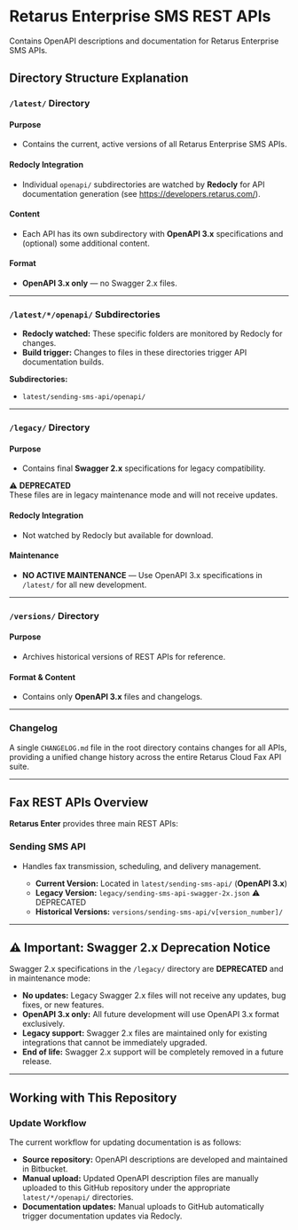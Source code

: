 # Retarus Enterprise SMS REST APIs
Contains OpenAPI descriptions and documentation for Retarus Enterprise SMS APIs.

## Directory Structure Explanation

### `/latest/` Directory

#### Purpose
- Contains the current, active versions of all Retarus Enterprise SMS APIs.

#### Redocly Integration
- Individual `openapi/` subdirectories are watched by **Redocly** for API documentation generation (see https://developers.retarus.com/).

#### Content
- Each API has its own subdirectory with **OpenAPI 3.x** specifications and (optional) some additional content.

#### Format
- **OpenAPI 3.x only** — no Swagger 2.x files.

---

### `/latest/*/openapi/` Subdirectories

- **Redocly watched:** These specific folders are monitored by Redocly for changes.
- **Build trigger:** Changes to files in these directories trigger API documentation builds.

**Subdirectories:**
- `latest/sending-sms-api/openapi/`

---

### `/legacy/` Directory

#### Purpose
- Contains final **Swagger 2.x** specifications for legacy compatibility.

⚠️ **DEPRECATED**  
These files are in legacy maintenance mode and will not receive updates.

#### Redocly Integration
- Not watched by Redocly but available for download.

#### Maintenance
- **NO ACTIVE MAINTENANCE** — Use OpenAPI 3.x specifications in `/latest/` for all new development.

---

### `/versions/` Directory

#### Purpose
- Archives historical versions of REST APIs for reference.

#### Format & Content
- Contains only **OpenAPI 3.x** files and changelogs.

---

### **Changelog**

A single `CHANGELOG.md` file in the root directory contains changes for all APIs, providing a unified change history across the entire Retarus Cloud Fax API suite.

---

## Fax REST APIs Overview

**Retarus Enter** provides three main REST APIs:

### Sending SMS API
- Handles fax transmission, scheduling, and delivery management.

  - **Current Version:** Located in `latest/sending-sms-api/` (**OpenAPI 3.x**)
  - **Legacy Version:** `legacy/sending-sms-api-swagger-2x.json` ⚠️ DEPRECATED
  - **Historical Versions:** `versions/sending-sms-api/v[version_number]/`

---

## ⚠️ Important: Swagger 2.x Deprecation Notice

Swagger 2.x specifications in the `/legacy/` directory are **DEPRECATED** and in maintenance mode:

- **No updates:** Legacy Swagger 2.x files will not receive any updates, bug fixes, or new features.
- **OpenAPI 3.x only:** All future development will use OpenAPI 3.x format exclusively.
- **Legacy support:** Swagger 2.x files are maintained only for existing integrations that cannot be immediately upgraded.
- **End of life:** Swagger 2.x support will be completely removed in a future release.

---

## Working with This Repository

### Update Workflow

The current workflow for updating documentation is as follows:

- **Source repository:** OpenAPI descriptions are developed and maintained in Bitbucket.
- **Manual upload:** Updated OpenAPI description files are manually uploaded to this GitHub repository under the appropriate `latest/*/openapi/` directories.
- **Documentation updates:** Manual uploads to GitHub automatically trigger documentation updates via Redocly.
